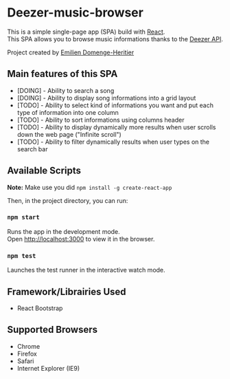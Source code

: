 

# Deezer-music-browser
This is a simple single-page app (SPA) build with [React](https://reactjs.org/). <br> This SPA allows you to browse music informations thanks to the [Deezer API](https://developers.deezer.com/api).

Project created by [Emilien Domenge-Heritier](http://www.domenge.fr/)


## Main features of this SPA

 - [DOING] - Ability to search a song
  - [DOING] - Ability to display song informations into a grid layout
  - [TODO] - Ability to select kind of informations you want and put each type of information into one column
  - [TODO] - Ability to sort informations using columns header
  - [TODO] - Ability to display dynamically more results when user scrolls down the web page ("Infinite scroll")
  - [TODO] - Ability to filter dynamically results when user types on the search bar


## Available Scripts

**Note:** Make use you did  `npm install -g create-react-app`

Then, in the project directory, you can run:

### `npm start`

Runs the app in the development mode.<br>
Open [http://localhost:3000](http://localhost:3000) to view it in the browser.


### `npm test`

Launches the test runner in the interactive watch mode.


## Framework/Librairies Used

 - React Bootstrap

## Supported Browsers

 - Chrome
 - Firefox
 - Safari
 - Internet Explorer (IE9)
